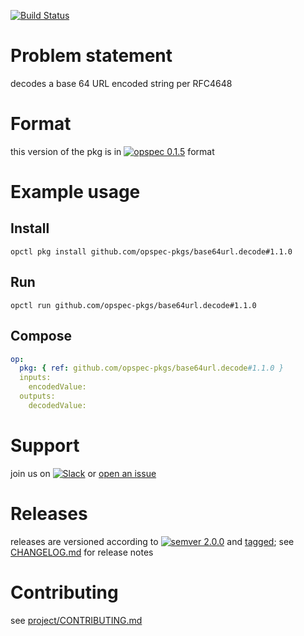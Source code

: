 [![Build Status](https://travis-ci.org/opspec-pkgs/base64url.decode.svg?branch=master)](https://travis-ci.org/opspec-pkgs/base64url.decode)

# Problem statement

decodes a base 64 URL encoded string per RFC4648

# Format

this version of the pkg is in [![opspec 0.1.5](https://img.shields.io/badge/opspec-0.1.5-brightgreen.svg?colorA=6b6b6b&colorB=fc16be)](https://opspec.io/0.1.5/packages.html) format

# Example usage

## Install

```shell
opctl pkg install github.com/opspec-pkgs/base64url.decode#1.1.0
```

## Run

```
opctl run github.com/opspec-pkgs/base64url.decode#1.1.0
```

## Compose

```yaml
op:
  pkg: { ref: github.com/opspec-pkgs/base64url.decode#1.1.0 }
  inputs:
    encodedValue:
  outputs:
    decodedValue:
```

# Support

join us on
[![Slack](https://opspec-slackin.herokuapp.com/badge.svg)](https://opspec-slackin.herokuapp.com/)
or
[open an issue](https://github.com/opspec-pkgs/base64url.decode/issues)

# Releases

releases are versioned according to
[![semver 2.0.0](https://img.shields.io/badge/semver-2.0.0-brightgreen.svg)](http://semver.org/spec/v2.0.0.html)
and [tagged](https://git-scm.com/book/en/v2/Git-Basics-Tagging); see
[CHANGELOG.md](CHANGELOG.md) for release notes

# Contributing

see
[project/CONTRIBUTING.md](https://github.com/opspec-pkgs/project/blob/master/CONTRIBUTING.md)

